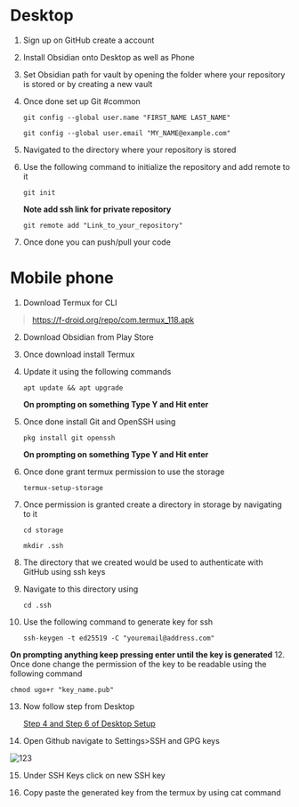 # Desktop
1. Sign up on GitHub create a account
2. Install Obsidian onto Desktop as well as Phone 
3. Set Obsidian path for vault by opening the folder where your repository is stored or by creating a new vault
4. Once done set up Git #common 
   
	`git config --global user.name "FIRST_NAME LAST_NAME"`
	
    `git config --global user.email "MY_NAME@example.com"`
5. Navigated to the directory where your repository is stored 
6. Use the following command to initialize the repository and add remote to it
   
	`git init`
	
    **Note add ssh link for private repository**    
    
    `git remote add "Link_to_your_repository"`  
1. Once done you can push/pull your code
# Mobile phone
1. Download Termux for CLI
>https://f-droid.org/repo/com.termux_118.apk
2. Download Obsidian from Play Store
3. Once download install Termux
4. Update it using the following commands 

	`apt update && apt upgrade`

	**On prompting on something Type Y and Hit enter**

5. Once done install Git and OpenSSH using

	`pkg install git openssh`
	
	**On prompting on something Type Y and Hit enter**

6. Once done grant termux permission to use the storage

	`termux-setup-storage`
7. Once permission is granted create a directory in storage by navigating to it
	
	`cd storage`
	
	`mkdir .ssh`
8. The directory that we created would be used to authenticate with GitHub using ssh keys
9. Navigate to this directory using

	 `cd .ssh`

10. Use the following command to generate key for ssh

	 `ssh-keygen -t ed25519 -C "youremail@address.com"`

**On prompting anything keep pressing enter until the key is generated**
12. Once done change the permission of the key to be readable using the following command
	
	chmod ugo+r "key_name.pub"

13. Now follow step from Desktop 

	 [Step 4 and Step 6 of Desktop Setup](#Desktop)

14. Open Github navigate to Settings>SSH and GPG keys

![123](https://github.com/guravsuyash/Testrepo/assets/55230261/b9528f39-24da-41f5-8253-f7172388df7a)

15. Under SSH Keys click on new SSH key

16. Copy paste the generated key from the termux by using cat command
